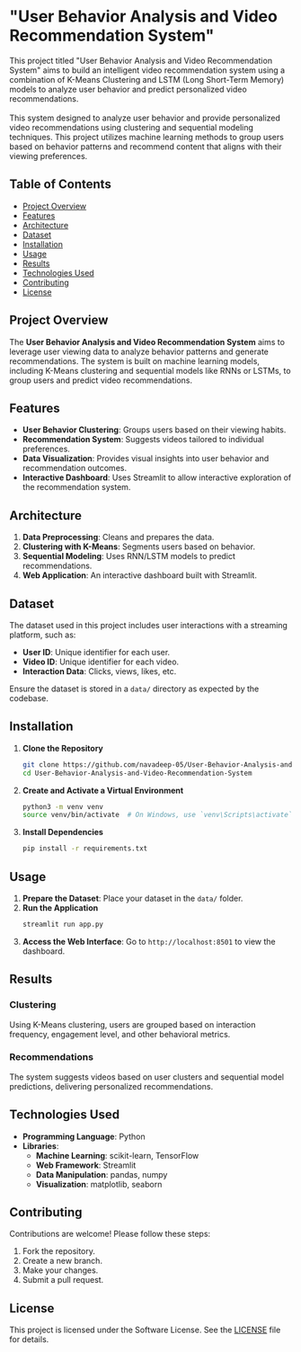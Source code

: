 # "User Behavior Analysis and Video Recommendation System"
This project titled "User Behavior Analysis and Video Recommendation System" aims to build an intelligent video recommendation system using a combination of K-Means Clustering and LSTM (Long Short-Term Memory) models to analyze user behavior and predict personalized video recommendations.
<br>
<br>
This system designed to analyze user behavior and provide personalized video recommendations using clustering and sequential modeling techniques. This project utilizes machine learning methods to group users based on behavior patterns and recommend content that aligns with their viewing preferences.

## Table of Contents
- [Project Overview](#project-overview)
- [Features](#features)
- [Architecture](#architecture)
- [Dataset](#dataset)
- [Installation](#installation)
- [Usage](#usage)
- [Results](#results)
- [Technologies Used](#technologies-used)
- [Contributing](#contributing)
- [License](#license)

## Project Overview
The **User Behavior Analysis and Video Recommendation System** aims to leverage user viewing data to analyze behavior patterns and generate recommendations. The system is built on machine learning models, including K-Means clustering and sequential models like RNNs or LSTMs, to group users and predict video recommendations.

## Features
- **User Behavior Clustering**: Groups users based on their viewing habits.
- **Recommendation System**: Suggests videos tailored to individual preferences.
- **Data Visualization**: Provides visual insights into user behavior and recommendation outcomes.
- **Interactive Dashboard**: Uses Streamlit to allow interactive exploration of the recommendation system.

## Architecture
1. **Data Preprocessing**: Cleans and prepares the data.
2. **Clustering with K-Means**: Segments users based on behavior.
3. **Sequential Modeling**: Uses RNN/LSTM models to predict recommendations.
4. **Web Application**: An interactive dashboard built with Streamlit.

## Dataset
The dataset used in this project includes user interactions with a streaming platform, such as:
- **User ID**: Unique identifier for each user.
- **Video ID**: Unique identifier for each video.
- **Interaction Data**: Clicks, views, likes, etc.

Ensure the dataset is stored in a `data/` directory as expected by the codebase.

## Installation

1. **Clone the Repository**
    ```bash
    git clone https://github.com/navadeep-05/User-Behavior-Analysis-and-Video-Recommendation-System.git
    cd User-Behavior-Analysis-and-Video-Recommendation-System
    ```

2. **Create and Activate a Virtual Environment**
    ```bash
    python3 -m venv venv
    source venv/bin/activate  # On Windows, use `venv\Scripts\activate`
    ```

3. **Install Dependencies**
    ```bash
    pip install -r requirements.txt
    ```

## Usage
1. **Prepare the Dataset**: Place your dataset in the `data/` folder.
2. **Run the Application**
    ```bash
    streamlit run app.py
    ```
3. **Access the Web Interface**: Go to `http://localhost:8501` to view the dashboard.

## Results
### Clustering
Using K-Means clustering, users are grouped based on interaction frequency, engagement level, and other behavioral metrics.

### Recommendations
The system suggests videos based on user clusters and sequential model predictions, delivering personalized recommendations.

## Technologies Used
- **Programming Language**: Python
- **Libraries**: 
  - **Machine Learning**: scikit-learn, TensorFlow
  - **Web Framework**: Streamlit
  - **Data Manipulation**: pandas, numpy
  - **Visualization**: matplotlib, seaborn

## Contributing
Contributions are welcome! Please follow these steps:
1. Fork the repository.
2. Create a new branch.
3. Make your changes.
4. Submit a pull request.

## License
This project is licensed under the Software License. See the [LICENSE](LICENSE) file for details.
